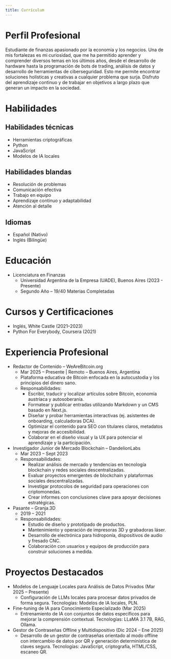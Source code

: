 ```yaml
---
title: Currículum
---
```


# Perfil Profesional
Estudiante de finanzas apasionado por la economía y los negocios. Una de mis fortalezas es mi curiosidad, que me ha permitido aprender y comprender diversos temas en los últimos años, desde el desarrollo de hardware hasta la programación de bots de trading, análisis de datos y desarrollo de herramientas de ciberseguridad. Esto me permite encontrar soluciones holísticas y creativas a cualquier problema que surja. Disfruto del aprendizaje continuo y de trabajar en objetivos a largo plazo que generan un impacto en la sociedad.

# Habilidades
## Habilidades técnicas
- Herramientas criptográficas
- Python
- JavaScript
- Modelos de IA locales

## Habilidades blandas
- Resolución de problemas
- Comunicación efectiva
- Trabajo en equipo
- Aprendizaje continuo y adaptabilidad
- Atención al detalle

## Idiomas
- Español (Nativo)
- Inglés (Bilingüe)

# Educación
- Licenciatura en Finanzas
  - Universidad Argentina de la Empresa (UADE), Buenos Aires (2023 - Presente)
  - Segundo Año – 19/40 Materias Completadas

# Cursos y Certificaciones
- Inglés, White Castle (2021–2023)
- Python For Everybody, Coursera (2021)

# Experiencia Profesional
- Redactor de Contenido – WeAreBitcoin.org
  - Mar 2025 – Presente | Remoto – Buenos Aires, Argentina
  - Plataforma educativa de Bitcoin enfocada en la autocustodia y los principios del dinero sano.
  - Responsabilidades:
    - Escribir, traducir y localizar artículos sobre Bitcoin, economía austríaca y autosoberanía.
    - Formatear y publicar entradas utilizando Markdown y un CMS basado en Next.js.
    - Diseñar y probar herramientas interactivas (ej. asistentes de onboarding, calculadoras DCA).
    - Optimizar el contenido para SEO con titulares claros, metadatos y mejoras de accesibilidad.
    - Colaborar en el diseño visual y la UX para potenciar el aprendizaje y la participación.
- Investigador Junior de Mercado Blockchain – DandelionLabs
  - Mar 2023 – Sept 2023
  - Responsabilidades:
    - Realizar análisis de mercado y tendencias en tecnología blockchain y redes sociales descentralizadas.
    - Evaluar proyectos emergentes de blockchain y plataformas sociales descentralizadas.
    - Investigar protocolos de seguridad para operaciones con criptomonedas.
    - Crear informes con conclusiones clave para apoyar decisiones estratégicas.
- Pasante – Granja.3D
  - 2019 – 2021
  - Responsabilidades:
    - Estudio de diseño y prototipado de productos.
    - Mantenimiento y operación de impresoras 3D y grabadoras láser.
    - Desarrollo de electrónica para hidroponía, dispositivos de audio y fresado CNC.
    - Colaboración con usuarios y equipos de producción para construir soluciones a medida.

# Proyectos Destacados
- Modelos de Lenguaje Locales para Análisis de Datos Privados (Mar 2025 – Presente)
  - Configuración de LLMs locales para procesar datos privados de forma segura. Tecnologías: Modelos de IA locales, PLN.
- Fine-tuning de IA para Conocimiento Especializado (Mar 2025)
  - Entrenamiento de IA con conjuntos de datos específicos para mejorar la comprensión contextual. Tecnologías: LLaMA 3.1 7B, RAG, Ollama.
- Gestor de Contraseñas Offline y Multidispositivo (Dic 2024 – Ene 2025)
  - Desarrollo de un gestor de contraseñas orientado al modo offline con intercambio de datos por QR y generación determinística de claves segura. Tecnologías: JavaScript, criptografía, HTML/CSS, escaneo QR.
